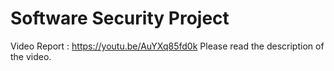 # Software Security Project

Video Report : https://youtu.be/AuYXq85fd0k
Please read the description of the video.
